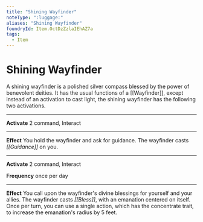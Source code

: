 ```yaml
---
title: "Shining Wayfinder"
noteType: ":luggage:"
aliases: "Shining Wayfinder"
foundryId: Item.OctDzZzlaIEhAZ7a
tags:
  - Item
---
```


# Shining Wayfinder

A shining wayfinder is a polished silver compass blessed by the power of benevolent deities. It has the usual functions of a [[Wayfinder]], except instead of an activation to cast light, the shining wayfinder has the following two activations.

* * *

**Activate** 2 command, Interact

* * *

**Effect** You hold the wayfinder and ask for guidance. The wayfinder casts _[[Guidance]]_ on you.

* * *

**Activate** 2 command, Interact

**Frequency** once per day

* * *

**Effect** You call upon the wayfinder's divine blessings for yourself and your allies. The wayfinder casts _[[Bless]]_, with an emanation centered on itself. Once per turn, you can use a single action, which has the concentrate trait, to increase the emanation's radius by 5 feet.
